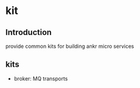 # kit
## Introduction
provide common kits for building ankr micro services
## kits
- broker: MQ transports